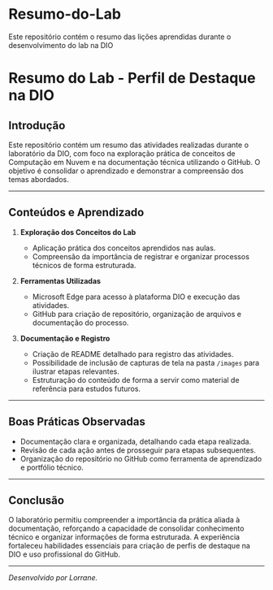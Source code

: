 # Resumo-do-Lab
Este repositório contém o resumo das lições aprendidas durante o desenvolvimento do lab na DIO

# Resumo do Lab - Perfil de Destaque na DIO

## Introdução

Este repositório contém um resumo das atividades realizadas durante o laboratório da DIO, com foco na exploração prática de conceitos de Computação em Nuvem e na documentação técnica utilizando o GitHub. O objetivo é consolidar o aprendizado e demonstrar a compreensão dos temas abordados.

---

## Conteúdos e Aprendizado

1. **Exploração dos Conceitos do Lab**
   - Aplicação prática dos conceitos aprendidos nas aulas.  
   - Compreensão da importância de registrar e organizar processos técnicos de forma estruturada.  

2. **Ferramentas Utilizadas**
   - Microsoft Edge para acesso à plataforma DIO e execução das atividades.  
   - GitHub para criação de repositório, organização de arquivos e documentação do processo.  

3. **Documentação e Registro**
   - Criação de README detalhado para registro das atividades.  
   - Possibilidade de inclusão de capturas de tela na pasta `/images` para ilustrar etapas relevantes.  
   - Estruturação do conteúdo de forma a servir como material de referência para estudos futuros.  

---

## Boas Práticas Observadas

- Documentação clara e organizada, detalhando cada etapa realizada.  
- Revisão de cada ação antes de prosseguir para etapas subsequentes.  
- Organização do repositório no GitHub como ferramenta de aprendizado e portfólio técnico.  

---

## Conclusão

O laboratório permitiu compreender a importância da prática aliada à documentação, reforçando a capacidade de consolidar conhecimento técnico e organizar informações de forma estruturada. A experiência fortaleceu habilidades essenciais para criação de perfis de destaque na DIO e uso profissional do GitHub.

---

*Desenvolvido por Lorrane.*
